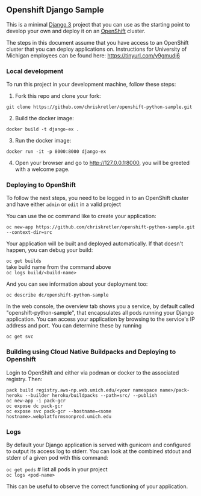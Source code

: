 ## Openshift Django Sample

This is a minimal [Django 3](http://www.djangoproject.com) project that you can use as the starting point to develop your own and deploy it on an [OpenShift](https://github.com/openshift/origin) cluster.

The steps in this document assume that you have access to an OpenShift cluster that you can deploy applications on.  Instructions for University of Michigan employees can be found here: https://tinyurl.com/y9gmudj6


### Local development

To run this project in your development machine, follow these steps:

1. Fork this repo and clone your fork:

  `git clone https://github.com/chriskretler/openshift-python-sample.git`

2. Build the docker image:

  `docker build -t django-ex .`

3. Run the docker image:

  `docker run -it -p 8000:8000 django-ex`

4. Open your browser and go to http://127.0.0.1:8000, you will be greeted with a welcome page.


### Deploying to OpenShift

To follow the next steps, you need to be logged in to an OpenShift cluster and have either `admin` or `edit` in a valid project

You can use the oc command like to create your application:

`oc new-app https://github.com/chriskretler/openshift-python-sample.git --context-dir=src`

Your application will be built and deployed automatically. If that doesn't happen, you can debug your build:

`oc get builds`\
take build name from the command above\
`oc logs build/<build-name>`

And you can see information about your deployment too:

`oc describe dc/openshift-python-sample`

In the web console, the overview tab shows you a service, by default called "openshift-python-sample", that encapsulates all pods running your Django application. You can access your application by browsing to the service's IP address and port.  You can determine these by running

`oc get svc`


### Building using Cloud Native Buildpacks and Deploying to Openshift

Login to OpenShift and either via podman or docker to the associated registry. Then:
```
pack build registry.aws-np.web.umich.edu/<your namespace name>/pack-heroku --builder heroku/buildpacks --path=src/ --publish
oc new-app -i pack-gcr
oc expose dc pack-gcr
oc expose svc pack-gcr --hostname=<some hostname>.webplatformsnonprod.umich.edu
```

### Logs

By default your Django application is served with gunicorn and configured to output its access log to stderr.
You can look at the combined stdout and stderr of a given pod with this command:

`oc get pods`         # list all pods in your project\
`oc logs <pod-name>`

This can be useful to observe the correct functioning of your application.
